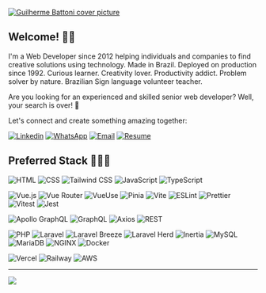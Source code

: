 
[![Guilherme Battoni cover picture](https://guilherme.battoni.dev/guilherme-battoni-cover-picture.png)](https://linkedin.com/in/battoni) 

##  Welcome! 🙋🏼
I'm a Web Developer since 2012 helping individuals and companies to find creative solutions using technology. Made in Brazil. Deployed on production since 1992. Curious learner. Creativity lover. Productivity addict. Problem solver by nature. Brazilian Sign language volunteer teacher.

Are you looking for an experienced and skilled senior web developer?
Well, your search is over! 🎯

Let's connect and create something amazing together:

[![Linkedin](https://img.shields.io/badge/LinkedIn-%230077B5?style=for-the-badge&logo=linkedin&logoColor=white)](https://www.linkedin.com/in/guilhermebattoni/?locale=en_US)
[![WhatsApp](https://img.shields.io/badge/WhatsApp-25D366?style=for-the-badge&logo=whatsapp&logoColor=white)](https://guilherme.battoni.dev/guilherme-battoni-resume.pdf)
[![Email](https://img.shields.io/badge/Gmail-D14836?style=for-the-badge&logo=gmail&logoColor=white)](mailto:guilherme@battoni.dev)
[![Resume](https://img.shields.io/badge/Resume-%23F7DF1E?style=for-the-badge&logo=adobe&logoColor=black)](https://guilherme.battoni.dev/guilherme-battoni-resume.pdf)

## Preferred Stack 🧑🏼‍💻

![HTML](https://img.shields.io/badge/HTML-%23E34F26?style=for-the-badge&logo=html5&logoColor=white)
![CSS](https://img.shields.io/badge/CSS-%231572B6?style=for-the-badge&logo=css3&logoColor=white)
![Tailwind CSS](https://img.shields.io/badge/Tailwind_CSS-%231a202c?style=for-the-badge&logo=tailwind-css&logoColor=white)
![JavaScript](https://img.shields.io/badge/JavaScript-%23F7DF1E?style=for-the-badge&logo=javascript&logoColor=black)
![TypeScript](https://img.shields.io/badge/TypeScript-%23007ACC?style=for-the-badge&logo=typescript&logoColor=white)

![Vue.js](https://img.shields.io/badge/Vue.js-%234FC08D?style=for-the-badge&logo=vue.js&logoColor=white)
![Vue Router](https://img.shields.io/badge/Vue_Router-%23118B75?style=for-the-badge&logo=vue.js&logoColor=white)
![VueUse](https://img.shields.io/badge/VueUse-%2342B883?style=for-the-badge&logo=vue.js&logoColor=white)
![Pinia](https://img.shields.io/badge/Pinia-%23282C34?style=for-the-badge&logo=vue.js&logoColor=white)
![Vite](https://img.shields.io/badge/Vite-%23476E96?style=for-the-badge&logo=vite&logoColor=white)
![ESLint](https://img.shields.io/badge/ESLint-%234B3263?style=for-the-badge&logo=eslint&logoColor=white)
![Prettier](https://img.shields.io/badge/Prettier-%231a2b34?style=for-the-badge&logo=prettier&logoColor=white)
![Vitest](https://img.shields.io/badge/Vitest-%23000000?style=for-the-badge&logo=vue.js&logoColor=white)
![Jest](https://img.shields.io/badge/Jest-%23C21325?style=for-the-badge&logo=jest&logoColor=white)

![Apollo GraphQL](https://img.shields.io/badge/Apollo_GraphQL-%23C21325?style=for-the-badge&logo=apollo-graphql&logoColor=white)
![GraphQL](https://img.shields.io/badge/GraphQL-%23E10098?style=for-the-badge&logo=graphql&logoColor=white)
![Axios](https://img.shields.io/badge/Axios-%23FFFFFF?style=for-the-badge&logoColor=white)
![REST](https://img.shields.io/badge/REST-%23000000?style=for-the-badge&logoColor=white)

![PHP](https://img.shields.io/badge/PHP-%23777BB4?style=for-the-badge&logo=php&logoColor=white)
![Laravel](https://img.shields.io/badge/Laravel-%23FF2D20?style=for-the-badge&logo=laravel&logoColor=white)
![Laravel Breeze](https://img.shields.io/badge/Laravel_Breeze-%2347A248?style=for-the-badge&logo=laravel&logoColor=white)
![Laravel Herd](https://img.shields.io/badge/Laravel_Herd-%23FFD500?style=for-the-badge&logo=laravel&logoColor=white)
![Inertia](https://img.shields.io/badge/Inertia-%231a202c?style=for-the-badge&logo=laravel&logoColor=white)
![MySQL](https://img.shields.io/badge/MySQL-%234479A1?style=for-the-badge&logo=mysql&logoColor=white)
![MariaDB](https://img.shields.io/badge/MariaDB-%23003538?style=for-the-badge&logo=mariadb&logoColor=white)
![NGINX](https://img.shields.io/badge/NGINX-%23009639?style=for-the-badge&logo=nginx&logoColor=white)
![Docker](https://img.shields.io/badge/Docker-%230db7ed?style=for-the-badge&logo=docker&logoColor=white)

![Vercel](https://img.shields.io/badge/Vercel-%23000000?style=for-the-badge&logo=vercel&logoColor=white)
![Railway](https://img.shields.io/badge/Railway-%231a202c?style=for-the-badge&logo=railway&logoColor=white)
![AWS](https://img.shields.io/badge/AWS-%23232F3E?style=for-the-badge&logo=amazon-aws&logoColor=white)

---
[![](https://visitcount.itsvg.in/api?id=battoni&icon=2&color=12)](https://visitcount.itsvg.in)
